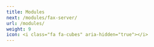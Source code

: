 ```yaml
---
title: Modules
next: /modules/fax-server/
url: /modules/
weight: 9
icon: <i class="fa fa-cubes" aria-hidden="true"></i>
---
```



